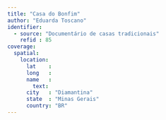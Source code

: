 ```yaml
---
title: "Casa do Bonfim"
author: "Eduarda Toscano"
identifier:
  - source: "Documentário de casas tradicionais"
    refid : 85
coverage:
  spatial:
    location:
      lat    :
      long   :
      name   :
        text:
      city   : "Diamantina"
      state  : "Minas Gerais"
      country: "BR"
---
```


